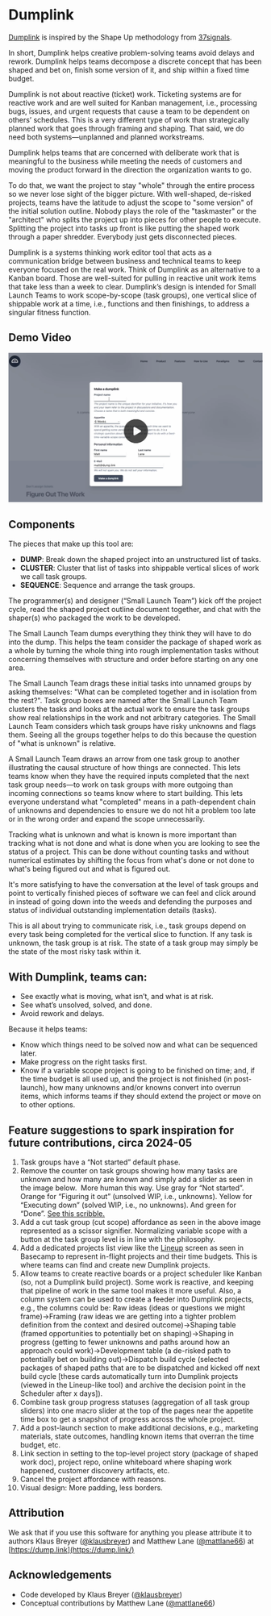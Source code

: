 # Dumplink

[Dumplink](https://dump.link) is inspired by the Shape Up methodology from [37signals](https://37signals.com).

In short, Dumplink helps creative problem-solving teams avoid delays and rework. Dumplink helps teams decompose a discrete concept that has been shaped and bet on, finish some version of it, and ship within a fixed time budget.

Dumplink is not about reactive (ticket) work. Ticketing systems are for reactive work and are well suited for Kanban management, i.e., processing bugs, issues, and urgent requests that cause a team to be dependent on others’ schedules. This is a very different type of work than strategically planned work that goes through framing and shaping. That said, we do need both systems—unplanned and planned workstreams.

Dumplink helps teams that are concerned with deliberate work that is meaningful to the business while meeting the needs of customers and moving the product forward in the direction the organization wants to go.

To do that, we want the project to stay "whole" through the entire process so we never lose sight of the bigger picture. With well-shaped, de-risked projects, teams have the latitude to adjust the scope to "some version" of the initial solution outline. Nobody plays the role of the "taskmaster" or the "architect" who splits the project up into pieces for other people to execute. Splitting the project into tasks up front is like putting the shaped work through a paper shredder. Everybody just gets disconnected pieces.

Dumplink is a systems thinking work editor tool that acts as a communication bridge between business and technical teams to keep everyone focused on the real work. Think of Dumplink as an alternative to a Kanban board. Those are well-suited for pulling in reactive unit work items that take less than a week to clear. Dumplink’s design is intended for Small Launch Teams to work scope-by-scope (task groups), one vertical slice of shippable work at a time, i.e., functions and then finishings, to address a singular fitness function.

## Demo Video

[![Demo-Video](readme_thumbnail.png)](https://youtu.be/CSEhIJ7safA)

## Components

The pieces that make up this tool are:

- **DUMP**: Break down the shaped project into an unstructured list of tasks.
- **CLUSTER**: Cluster that list of tasks into shippable vertical slices of work we call task groups.
- **SEQUENCE**: Sequence and arrange the task groups.

The programmer(s) and designer (“Small Launch Team”) kick off the project cycle, read the shaped project outline document together, and chat with the shaper(s) who packaged the work to be developed.

The Small Launch Team dumps everything they think they will have to do into the dump. This helps the team consider the package of shaped work as a whole by turning the whole thing into rough implementation tasks without concerning themselves with structure and order before starting on any one area.

The Small Launch Team drags these initial tasks into unnamed groups by asking themselves: "What can be completed together and in isolation from the rest?". Task group boxes are named after the Small Launch Team clusters the tasks and looks at the actual work to ensure the task groups show real relationships in the work and not arbitrary categories. The Small Launch Team considers which task groups have risky unknowns and flags them. Seeing all the groups together helps to do this because the question of "what is unknown" is relative.

A Small Launch Team draws an arrow from one task group to another illustrating the causal structure of how things are connected. This lets teams know when they have the required inputs completed that the next task group needs—to work on task groups with more outgoing than incoming connections so teams know where to start building. This lets everyone understand what "completed" means in a path-dependent chain of unknowns and dependencies to ensure we do not hit a problem too late or in the wrong order and expand the scope unnecessarily.

Tracking what is unknown and what is known is more important than tracking what is not done and what is done when you are looking to see the status of a project. This can be done without counting tasks and without numerical estimates by shifting the focus from what's done or not done to what's being figured out and what is figured out.

It's more satisfying to have the conversation at the level of task groups and point to vertically finished pieces of software we can feel and click around in instead of going down into the weeds and defending the purposes and status of individual outstanding implementation details (tasks).

This is all about trying to communicate risk, i.e., task groups depend on every task being completed for the vertical slice to function. If any task is unknown, the task group is at risk. The state of a task group may simply be the state of the most risky task within it.

## With Dumplink, teams can:

- See exactly what is moving, what isn’t, and what is at risk.
- See what’s unsolved, solved, and done.
- Avoid rework and delays.

Because it helps teams:

- Know which things need to be solved now and what can be sequenced later.
- Make progress on the right tasks first.
- Know if a variable scope project is going to be finished on time; and, if the time budget is all used up, and the project is not finished (in post-launch), how many unknowns and/or knowns convert into overrun items, which informs teams if they should extend the project or move on to other options.

## Feature suggestions to spark inspiration for future contributions, circa 2024-05

1. Task groups have a “Not started” default phase.
2. Remove the counter on task groups showing how many tasks are unknown and how many are known and simply add a slider as seen in the image below.  More human this way. Use gray for “Not started”. Orange for “Figuring it out” (unsolved WIP, i.e., unknowns). Yellow for “Executing down” (solved WIP, i.e., no unknowns). And green for “Done”. [See this scribble.](readme_scribble.png)
3. Add a cut task group (cut scope) affordance as seen in the above image represented as a scissor signifier. Normalizing variable scope with a button at the task group level is in line with the philosophy.
4. Add a dedicated projects list view like the [Lineup](https://3.basecamp-help.com/article/668-lineup) screen as seen in Basecamp to represent in-flight projects and their time budgets. This is where teams can find and create new Dumplink projects.
5. Allow teams to create reactive boards or a project scheduler like Kanban (so, not a Dumplink build project). Some work is reactive, and keeping that pipeline of work in the same tool makes it more useful. Also, a column system can be used to create a feeder into Dumplink projects, e.g., the columns could be: Raw ideas (ideas or questions we might frame)→Framing (raw ideas we are getting into a tighter problem definition from the context and desired outcome)→Shaping table (framed opportunities to potentially bet on shaping)→Shaping in progress (getting to fewer unknowns and paths around how an approach could work)→Development table (a de-risked path to potentially bet on building out)→Dispatch build cycle (selected packages of shaped paths that are to be dispatched and kicked off next build cycle [these cards automatically turn into Dumplink projects (viewed in the Lineup-like tool) and archive the decision point in the Scheduler after x days]).
6. Combine task group progress statuses (aggregation of all task group sliders) into one macro slider at the top of the pages near the appetite time box to get a snapshot of progress across the whole project.
7. Add a post-launch section to make additional decisions, e.g., marketing materials, state outcomes, handling known items that overran the time budget, etc.
8. Link section in setting to the top-level project story (package of shaped work doc), project repo, online whiteboard where shaping work happened, customer discovery artifacts, etc.
9. Cancel the project affordance with reasons.
10. Visual design: More padding, less borders.

## Attribution

We ask that if you use this software for anything you please attribute it to authors Klaus Breyer ([@klausbreyer](https://github.com/klausbreyer)) and Matthew Lane ([@mattlane66](https://github.com/mattlane66)) at [https://dump.link](https://dump.link/)

## Acknowledgements

- Code developed by Klaus Breyer ([@klausbreyer](https://github.com/klausbreyer))
- Conceptual contributions by Matthew Lane ([@mattlane66](https://github.com/mattlane66))
